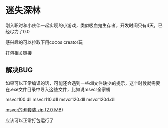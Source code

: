 # 迷失深林
刚入职时和小伙伴一起实现的小游戏，类似吸血鬼生存者，开发时间只有4天，已经尽力了0.0

感兴趣的可以拉取下用cocos creator玩

[打包相关链接](https://forum.cocos.org/t/topic/133849)

## 解决BUG
如果可以正常编译的话，可能还会遇到一些dll文件缺少的提示，这个时候就需要在.exe文件目录中导入这些文件，比如说msvcr全家桶

msvcr100.dll msvcr110.dll msvcr120.dll msvcr120d.dll

[msvcr的dll套装.zip (2.0 MB)](https://forum.cocos.org/uploads/short-url/dP9UyhvoU5FxDLfWPdbnAhseqpa.zip)

应该可以正常打包运行了